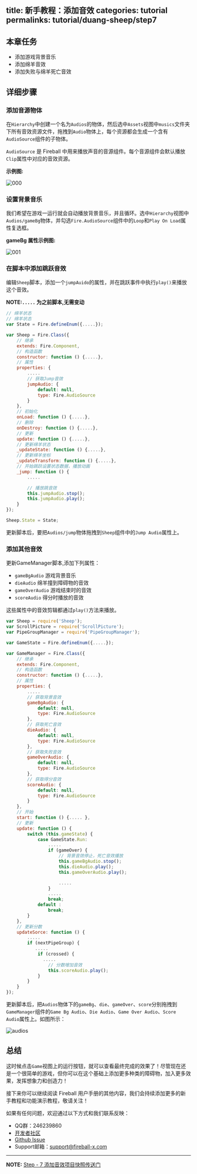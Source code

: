 title: 新手教程：添加音效
categories: tutorial
permalinks: tutorial/duang-sheep/step7
---

## 本章任务

- 添加游戏背景音乐
- 添加绵羊音效
- 添加失败与绵羊死亡音效


## 详细步骤

### 添加音源物体

在`Hierarchy`中创建一个名为`Audios`的物体，然后选中`Assets`视图中`musics`文件夹下所有音效资源文件，拖拽到`Audio`物体上，每个资源都会生成一个含有`AudioSource`组件的子物体。

`AudioSource` 是 Fireball 中用来播放声音的音源组件。每个音源组件会默认播放`Clip`属性中对应的音效资源。

**示例图:**

 ![000](https://cloud.githubusercontent.com/assets/7564028/6865382/268578a0-d4a8-11e4-9490-d550232862ca.png)


### 设置背景音乐

我们希望在游戏一运行就会自动播放背景音乐，并且循环。选中`Hierarchy`视图中`Audios/gameBg`物体，并勾选`Fire.AudioSource`组件中的`Loop`和`Play On Load`属性复选框。

**gameBg 属性示例图:**

 ![001](https://cloud.githubusercontent.com/assets/7564028/6865439/bf79ae1e-d4a8-11e4-98ff-d7d6e2f9d7c5.png)

### 在脚本中添加跳跃音效

编辑`Sheep`脚本，添加一个`jumpAuido`的属性，并在跳跃事件中执行`play()`来播放这个音效。

**NOTE:`.....` 为之前脚本,无需变动**

```js
// 绵羊状态
// 绵羊状态
var State = Fire.defineEnum({.....});

var Sheep = Fire.Class({
    // 继承
    extends: Fire.Component,
    // 构造函数
    constructor: function () {.....},
    // 属性
    properties: {
        .....
        // 获取Jump音效
        jumpAudio: {
            default: null,
            type: Fire.AudioSource
        }
    },
    // 初始化
    onLoad: function () {.....},
    // 删除
    onDestroy: function () {.....},
    // 更新
    update: function () {.....},
    // 更新绵羊状态
    _updateState: function () {.....},
    // 更新绵羊坐标
    _updateTransform: function () {.....},
    // 开始跳跃设置状态数据，播放动画
    _jump: function () {
        .....

        // 播放跳音效
        this.jumpAudio.stop();
        this.jumpAudio.play();
    }
});

Sheep.State = State;
```

更新脚本后，要把`Audios/jump`物体拖拽到`Sheep`组件中的`Jump Audio`属性上。

### 添加其他音效

更新GameManager脚本,添加下列属性：

- `gameBgAudio` 游戏背景音乐
- `dieAudio` 绵羊撞到障碍物的音效
- `gameOverAudio` 游戏结束时的音效
- `scoreAudio` 得分时播放的音效

这些属性中的音效剪辑都通过`play()`方法来播放。

```js
var Sheep = require('Sheep');
var ScrollPicture = require('ScrollPicture');
var PipeGroupManager = require('PipeGroupManager');

var GameState = Fire.defineEnum({.....});

var GameManager = Fire.Class({
    // 继承
    extends: Fire.Component,
    // 构造函数
    constructor: function () {.....},
    // 属性
    properties: {
        .....
        // 获取背景音效
        gameBgAudio: {
            default: null,
            type: Fire.AudioSource
        },
        // 获取死亡音效
        dieAudio: {
            default: null,
            type: Fire.AudioSource
        },
        // 获取失败音效
        gameOverAudio: {
            default: null,
            type: Fire.AudioSource
        },
        // 获取得分音效
        scoreAudio: {
            default: null,
            type: Fire.AudioSource
        }
    },
    // 开始
    start: function () {..... },
    // 更新
    update: function () {
        switch (this.gameState) {
            case GameState.Run:
                .....
                if (gameOver) {
                    // 背景音效停止，死亡音效播放
                    this.gameBgAudio.stop();
                    this.dieAudio.play();
                    this.gameOverAudio.play();

                    .....
                }
                .....
                break;
            default :
                break;
        }
    },
    // 更新分数
    updateSorce: function () {
        .....
        if (nextPipeGroup) {
           .....
            if (crossed) {
              .....
                // 分数增加音效
                this.scoreAudio.play();
            }
        }
    }
});
```

更新脚本后，把`Audios`物体下的`gameBg`、`die`、`gameOver`、`score`分别拖拽到`GameManager`组件的`Game Bg Audio`、`Die Audio`、`Game Over Audio`、`Score Audio`属性上。如图所示：

![audios](https://cloud.githubusercontent.com/assets/344547/7317355/a2ef24fc-eab2-11e4-90ee-7210900905f5.png)


## 总结

这时候点击`Game`视图上的运行按钮，就可以查看最终完成的效果了！尽管现在还是一个很简单的游戏，但你可以在这个基础上添加更多种类的障碍物，加入更多效果，发挥想象力和创造力！

接下来你可以继续阅读 Fireball 用户手册的其他内容，我们会持续添加更多的新手教程和功能演示教程，敬请关注！

如果有任何问题，欢迎通过以下方式和我们联系反映：

- QQ群：246239860
- [开发者社区](http://forum.fireball-x.com)
- [Github Issue](https://github.com/fireball-x/fireball/issues)
- Support邮箱：support@fireball-x.com

----

**NOTE:** [ Step - 7 添加音效项目快照传送门](https://github.com/fireball-x/tutorial/commits/step-7)
